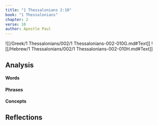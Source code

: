 ```yaml
---
title: "1 Thessalonians 2:10"
book: "1 Thessalonians"
chapter: 2
verse: 10
author: Apostle Paul
---
```

![[/Greek/1 Thessalonians/002/1 Thessalonians-002-010G.md#Text]]
![[/Hebrew/1 Thessalonians/002/1 Thessalonians-002-010H.md#Text]]

## Analysis

#### Words

#### Phrases

#### Concepts

## Reflections
